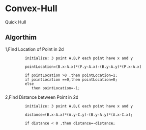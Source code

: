 # Convex-Hull
Quick Hull

<h2>Algorthim</h2>
    <div>
       1,Find Location of Point in 2d
             
             initialize: 3 point A,B,P each point have x and y
                        
             pointLocation=(B.x-A.x)*(P.y-A.x)-(B.y-A.y)*(P.x-A.x)
             
             if pointLocation >0 ,then pointLocation=1;
             if pointLocation ==0,then pointLocation=0;
             else 
                then pointLocation=-1;

    
   </div>
   <div>
     2,Find Distance between Point in 2d
            
             initialize: 3 point A,B,C each point have x and y
             
             distance=(B.x-A.x)*(A.y-C.y)-(B.y-A.y)*(A.x-C.x);
             
             if distance < 0 ,then distance=-distance;
             
   </div>
